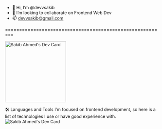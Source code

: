 - 👋 Hi, I’m @devvsakib
- 💞️ I’m looking to collaborate on Frontend Web Dev
- 📫 devvsakib@gmail.com

=========================================================



<a href="https://app.daily.dev/devvsakib">
<img src="https://api.daily.dev/devcards/a709fe2da0104532bac3a421cdec7139.png?r=8lg" width="200" alt="Sakib Ahmed's Dev Card"/>
</a>

🛠️ Languages and Tools
I'm focused on frontend development, so here is a list of technologies I use or have good experience with.
<img src="[https://api.daily.dev/devcards/a709fe2da0104532bac3a421cdec7139.png?r=8lg](https://camo.githubusercontent.com/a3b6d0763baeb8346644cc2b584f0f1eb9fb8114338dc32528492207fb616111/68747470733a2f2f736b696c6c69636f6e732e6465762f69636f6e733f693d6a732c74732c68746d6c2c6373732c7461696c77696e642c7374796c6564636f6d706f6e656e74732c6d6174657269616c75692c72656163742c72656475782c6e6578746a732c76657263656c2c6772617068716c2c61706f6c6c6f2c66697265626173652c626173682c6769742c6769746875622c7765627061636b2c766974652c726f6c6c75706a73267065726c696e653d3130)" alt="Sakib Ahmed's Dev Card"/>
</a>









<!---
devvsakib/devvsakib is a ✨ special ✨ repository because its `README.md` (this file) appears on your GitHub profile.
You can click the Preview link to take a look at your changes.
--->

